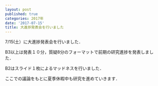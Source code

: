 ```yaml
---
layout: post
published: true
categories: 2017年
date: '2017-07-15'
title: 大進捗発表会を行いました
---
```

7/15(土）に大進捗発表会を行いました．

B3以上は発表１０分，質疑8分のフォーマットで前期の研究進捗を発表しました．

B2はスライド１枚によるマッドネスを行いました．

ここでの議論をもとに夏季休暇中も研究を進めていきます．
